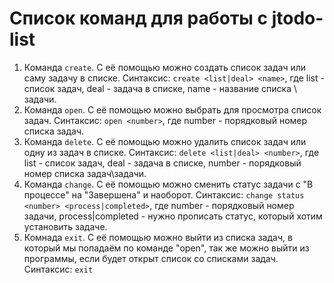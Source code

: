 # Список команд для работы с jtodo-list
1) Команда `create`.
С её помощью можно создать список задач или саму задачу в списке.
Синтаксис: `create <list|deal> <name>`, где list - список задач, deal - задача в списке, name - название списка \ задачи.
2) Команда `open`.
С её помощью можно выбрать для просмотра список задач.
Синтаксис: `open <number>`, где number - порядковый номер списка задач.
3) Команда `delete`.
С её помощью можно удалить список задач или одну из задач в списке.
Синтаксис: `delete <list|deal> <number>`, где list - список задач, deal - задача в списке, number - порядковый номер списка задач\задачи.
4) Команда `change`.
С её помощью можно сменить статус задачи с "В процессе" на "Завершена" и наоборот.
Синтаксис: `change status <number> <process|completed>`, где number - порядковый номер задачи, process|completed - нужно прописать статус, который хотим установить задаче.
5) Комнада `exit`.
С её помощью можно выйти из списка задач, в который мы попадаём по команде "open", так же можно выйти из программы, если будет открыт список со списками задач.
Синтаксис: `exit`
